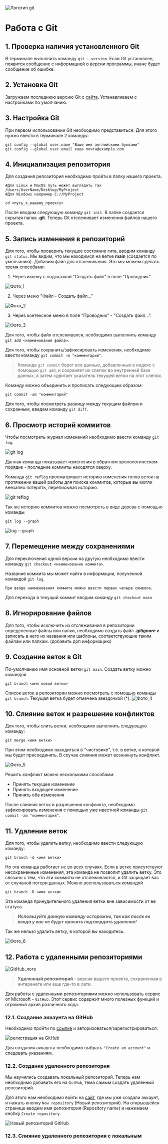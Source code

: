 ![Логотип git](logo.png)
# Работа с Git

## 1. Проверка наличия установленного Git
В терминале выполнить команду `git --version`.
Если Git установлен, появится сообщение с информацией о версии программы, иначе будет сообщение об ошибке.

## 2. Установка Git
Загружаем последнюю версию Git с [сайта](http://git-scm.com/downloads).
Устанавливаем с настройками по умолчанию.

## 3. Настройка Git
При первом использовании Git необходимо представиться.
Для этого нужно ввести в терминале 2 команды:
```
git config --global user.name "Ваше имя английскими буквами"
git config --global user.email ваша почта@example.com
```
## 4. Инициализация репозитория

Для создания репозитория необходимо пройти в папку нашего проекта. 
```
#Для Linux и MacOS путь может выглядеть так /Users/UserName/Desktop/MyProject
#Для Windows например С://MyProject

cd <путь_к_вашему_проекту>
```
После вводим следующую команду `git init`.
В папке создается скрытая папка **.git**.
Теперь Git отслеживает изменения файлов нашего проекта. 

## 5. Запись изменения в репозиторий

Для того, чтобы проверить текущее состояние гита, вводим команду `git status`.
Мы видим, что мы находимся на ветке **main** (создается по умолчанию). 
Добавим файл для отслеживания.
Это мы можем сделать тремя способами:
1. Через иконку с подсказкой "Создать файл" в поле "Проводник".

![Фото_1](file_1.png)

2. Через меню "Файл - Создать файл..."

![Фото_2](file_2.png)

3. Через контексное меню в поле "Проводник" - "Создать файл...".

![Фото_3](file_3.png)

Для того, чтобы файл отслеживался, необходимо выполнить команду `git add <наименование файла>`.

Для того, чтобы сохранить/зафиксировать изменения, необходимо ввести команду `git commit -m "комментарий"`.

>Команда `git commit` берет все данные, добавленные в индекс с помощью `git add`, и сохраняет их слепок во внутренней базе данных, а затем сдвигает указатель текущей ветки на этот слепок.

Команду можно объединить и прописать следующим образом:

```
git commit -am "комментарий"
```

Для того, чтобы посмотреть разницу между текущим файлом и сохранным, введем команду `git diff`.

## 6. Просмотр историй коммитов
Чтобы посмотреть журнал изменений необходимо ввести команду `git log`.

![git log](log.png)

Данная команда показывает изменения в обратном хронологическом порядке - последние коммиты находятся сверху.

Команда `git reflog` просматривает историю изменения голов веток на протяжении вашей работы для поиска коммитов, которые вы могли внезапно потерять, переписывая историю.

![git reflog](reflog.png)

Так же историю коммитов можно посмотреть в виде дерева с помощью команды
```
git log --graph
```
![log --graph](log_graph.png)

## 7. Перемещение между сохранениями
Для переключения одной версии на другую необходимо ввести команду `git checkout <наименование коммита>`.

Название коммита мы может найти в информации, полученной командой `git log`.
```
При вводе наименования коммита можно ввести первых четыре символа.
```
Для перехода в текущий коммит вводим команду `git checkout main`

## 8. Игнорирование файлов

Для того, чтобы исключить из отслеживания в репозитории определенные файлы или папки, необходимо создать файл _**.gitignore**_ и записать в него их названия или шаблоны, соответствующие таким файлам или папкам.
(добавить доп информацию)

## 9. Создание веток в Git

По-умолчанию имя основной ветки `git main`. 
Создать ветку можно командой
```
git branch <имя новой ветки>
```
Список веток в репозитории можно посмотреть с помощью команды `git branch`.
Текущая ветка будет отмечена звездочкой (*).
![Фото_4](zvezdochka.png)

## 10. Слияние веток и разрешение конфликтов

Для того, чтобы слить ветки, необходимо выполнить следующую команду:
```
git merge <имя ветки>
```
При этом необходимо находиться в "чистовике", т.е. в ветке, к которой мы будет присоединять.
В случае слияния может возникнуть конфликт.

![Фото_5](conflict.png)

Решить конфликт можно несколькими способами:

* Принять текущее изменение
* Принять входящее изменение
* Принять оба изменения

После слияния веток и разрешения конфликта, необходимо зафиксировать изменения с помощью уже ивестной команды `git commit -am "комментарий"`.

## 11. Удаление веток

Для того, чтобы удалить ветку, необходимо ввести следующую команду:
```
git branch -d <имя ветки>
```
Но эта команда работает не во всех случаях.
Если в ветке присутствуют несохраненные изменения, эта команда не позволит удалить ветку. Это связано с тем, что эти коммиты не отслеживаются, и Git защищает вас от случаной потери данных.
Можно воспользоваться командой 
```
git branch -D <имя ветки>
```
Эта команда принудительного удаления ветки вне зависимости от ее статуса.

>_**Используйте данную команду осторожно, так как после ее ввода у вас не будут просить подтвердить удаление!**_

Так же нельзя удалить ветку, в которой вы находитесь.

![Фото_6](delete.png)

## 12. Работа с удаленными репозиториями

![GitHub_лого](github_logo.png)

>**Удаленный репозиторий** - версия вашего проекта, сохраненная в интеренете или еще где-то в сети.

Для работы с удаленными репозиториями можно использовать сервис от Microsoft - `GitHub`. Этот сервис содержит много полезных функций и огромный архив различного кода.

### 12.1. Создание аккаунта на GitHub

Необходимо пройти по [ссылке](https://github.com) и авторизоваться/зарегистрироваться. 

![регистрация на GitHub](signin.png)

Для создания аккаунта необходимо выбрать `"Create an account"` и следовать указаниям.

### 12.2. Создание удаленного репозитория

Мы научились создавать локальный репозиторий. Теперь нам необходимо добавить его на `GitHub`, тема самым создать удаленный репозиторий.

Для этого нам необходимо войти на [сайт](https://github.com), где мы уже создали аккаунт, и нажать кнопку `New repository` (Новый репозиторий). На открывшейся странице вводим имя репозитория (Repository name) и нажимаем кнопку `Create repository`.

![Новый репозиторий GitHub](gitHub_newrepository.png)

### 12.3. Слияние удаленного репозитория с локальным

